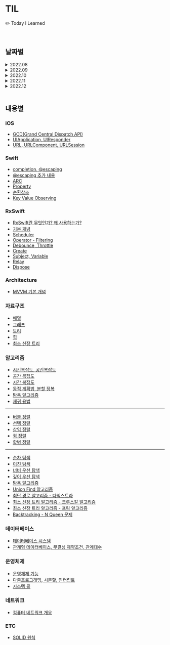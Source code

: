 # TIL
✏️ Today I Learned 

<br>


## 날짜별

<details markdown="1">
<summary>2022.08</summary>

- [2022.08.25](https://github.com/haneulKimaa/TIL/blob/1d92a4d0a5599e19d2c769942b26ef644475af1e/2022/8/25.md)
- [2022.08.31](https://github.com/haneulKimaa/TIL/blob/7f07ffd9549cebc5e4734bb7a5caa2ddb624608a/2022/8/31.md) 

</details>

<details markdown="1">
<summary>2022.09</summary>

- [2022.09.06](https://github.com/haneulKimaa/TIL/blob/c475856429dbddd5c416ffdcbb49d5c13a60dc63/2022/9/6.md)
- [2022.09.08](https://github.com/haneulKimaa/TIL/blob/2cd68ff572afe2b65c85fe5a7f598053c9c3db9a/2022/9/8.md)
- [2022.09.10](https://almond-planet-794.notion.site/in-Swift-27fa0bd3da934bcdac5e6e107548d647)
- [2022.09.16](https://almond-planet-794.notion.site/9bffb8e905394aed8654c22d07a568b8)
- [2022.09.18](https://almond-planet-794.notion.site/9bffb8e905394aed8654c22d07a568b8)
- [2022.09.23](https://almond-planet-794.notion.site/a43f57fcb05445e8abc2f9c02bc02173)
- [2022.09.30](https://www.notion.so/b402c1e922a74c0c9582c38fc5c920e3)

</details>

<details markdown="1">
<summary>2022.10</summary>

- [2022.10.01](https://almond-planet-794.notion.site/91f7bc67ecd845ef8929fb730a0a3252)
- [2022.10.04](https://almond-planet-794.notion.site/5-5e4af616bc84467fa5f922c7646f9c6c)
- [2022.10.06](https://www.notion.so/e0aa10a8586b477eb8d5f830beac44db)
- [2022.10.07](https://almond-planet-794.notion.site/d8c60f073fc749ceaaaae8becbedd352)
- [2022.10.09](https://almond-planet-794.notion.site/5fcad2c9d7534662b9563739df8fd4b1)

</details>

<details markdown="1">
<summary>2022.11</summary>

- [2022.11.03](https://almond-planet-794.notion.site/813255dcc4974012b32b0dc9675253d4)
- [2022.11.04](https://www.notion.so/c662b15ba28e41e389a7a94a0498eaa1)
- [2022.11.14](https://almond-planet-794.notion.site/backtracking-N-Queen-431a4867cd1243e9aad8d7380fd3b8af)
- [2022.11.16](https://www.notion.so/GCD-UIApplication-RxSwift-Scheduler-3f864a3edf9948e8b2b73df7525fc5c2)
- [2022.11.17](https://www.notion.so/URL-URLComponent-URLSession-af87aa4a70f441368c3144672c296f47)
- [2022.11.24](https://almond-planet-794.notion.site/RxSwift-Create-Subject-Relay-Dispose-0e75bffdda1848b4b9b0e96d7e32d965)

</details>

<details markdown="1">
<summary>2022.12</summary>

- [2022.12.06](https://almond-planet-794.notion.site/KVO-RxSwift-5003827ac7294ab3bf7781232bf036e0)

</details>

<br>


## 내용별

### iOS
- [GCD(Grand Central Dispatch API)](https://almond-planet-794.notion.site/GCD-Grand-Central-Dispatch-API-2b1cbef3b8ea43768c13dfa206b6f84b)
- [UIApplication, UIResponder](https://almond-planet-794.notion.site/UIApplication-UIResponder-65d98f24270f4d3e9591fbc0c3d243f9)
- [URL, URLComponent, URLSession](https://www.notion.so/URL-URLComponent-URLSession-af87aa4a70f441368c3144672c296f47)

### Swift
- [completion, @escaping](https://github.com/haneulKimaa/TIL/blob/1d92a4d0a5599e19d2c769942b26ef644475af1e/2022/8/25.md)
- [@escaping 추가 내용](https://github.com/haneulKimaa/TIL/blob/7f07ffd9549cebc5e4734bb7a5caa2ddb624608a/2022/8/31.md)
- [ARC](https://github.com/haneulKimaa/TIL/blob/7f07ffd9549cebc5e4734bb7a5caa2ddb624608a/2022/8/31.md)
- [Property](https://github.com/haneulKimaa/TIL/blob/7f07ffd9549cebc5e4734bb7a5caa2ddb624608a/2022/8/31.md)
- [순환참조](https://github.com/haneulKimaa/TIL/blob/7f07ffd9549cebc5e4734bb7a5caa2ddb624608a/2022/8/31.md)
- [Key Value Observing](https://almond-planet-794.notion.site/KVO-Key-Value-Observing-0ed60c4490fa4cb8b4afa5f965bebefe)

### RxSwift
- [RxSwift란 무엇인가? 왜 사용하는가?](https://almond-planet-794.notion.site/ReactiveX-RxSwift-fa0a465f4c294bff97d7f05d7c5a4205)
- [기본 개념](https://github.com/haneulKimaa/TIL/blob/1d92a4d0a5599e19d2c769942b26ef644475af1e/2022/8/25.md)
- [Scheduler](https://www.notion.so/MainScheduler-instance-MainScheduler-asyncInstance-c151869cb26e41dbaf0dab3b1bb1d351)
- [Operator - Filtering](https://almond-planet-794.notion.site/Operator-filtering-opertor-233fb2f4e7964d69b3414ae630366ed6)
- [Debounce, Throttle](https://almond-planet-794.notion.site/Debounce-Throttle-dfddca24996f43b5b080fb24b4c66851)
- [Create](https://almond-planet-794.notion.site/Create-a2d4afe6596e4d218dcbfc19e2dc41eb)
- [Subject, Variable](https://almond-planet-794.notion.site/Subject-Variable-3cd29d6bc16c4c38a8f77430b6eb9998)
- [Relay](https://almond-planet-794.notion.site/Relay-2310418642694f63bc0ffb272d18acdc)
- [Dispose](https://almond-planet-794.notion.site/Disposable-leak-83bf6e513069419aba500a2a9826dff6)

### Architecture
- [MVVM 기본 개념](https://github.com/haneulKimaa/TIL/blob/1d92a4d0a5599e19d2c769942b26ef644475af1e/2022/8/25.md)

### 자료구조 
- [배열](https://github.com/haneulKimaa/TIL/blob/2cd68ff572afe2b65c85fe5a7f598053c9c3db9a/2022/9/8.md)
- [그래프](https://almond-planet-794.notion.site/0dfe4ade929b4c8db5ec419f901633a7)
- [트리](https://almond-planet-794.notion.site/21d30487b2a64fd880929f984527bc9a)
- [힙](https://www.notion.so/Heap-49b4660489574ae197fbf6e10577c84b)
- [최소 신장 트리](https://almond-planet-794.notion.site/Minimum-Spanning-Tree-4d71d271801b4a4ca198b12870c784ff)

### 알고리즘
- [시간복잡도, 공간복잡도](https://www.notion.so/9642691d6819491d9bcdd44e975d4698)
- [공간 복잡도](https://almond-planet-794.notion.site/9761c9e5e3db47dab1f568a162c0fd2a)
- [시간 복잡도](https://www.notion.so/93fc23d1ff03455380f48a360820a750)
- [동적 계획법, 분할 정복](https://almond-planet-794.notion.site/12c74db626904926b274694ee15303d7)
- [탐욕 알고리즘](https://almond-planet-794.notion.site/Greedy-algorithm-0b41ade30edb423fb8ce934ee6b3da9d)
- [재귀 용법](https://almond-planet-794.notion.site/recursive-call-24f8a47c0da4496dadd8b3a1bdf79a8d)
---------------
  
- [버블 정렬](https://www.notion.so/83129ac50b394f8dac7b5c87d544bf98)
- [선택 정렬](https://almond-planet-794.notion.site/3ed988d1749345b68bcb426e8dfaf065)
- [삽입 정렬](https://almond-planet-794.notion.site/in-Swift-7ba1c5298cb74348844293508e4ebcf4)
- [퀵 정렬](https://almond-planet-794.notion.site/Quick-sort-a3cab6be34824ee28af9067043cee7b8)
- [합병 정렬](https://almond-planet-794.notion.site/7133c531e68a43a8a201ea15d5d41b22)
---------------
  
- [순차 탐색](https://almond-planet-794.notion.site/sequencial-search-c3b8ba9e1e7f4a61838aeec68b8204e2)
- [이진 탐색](https://almond-planet-794.notion.site/Binary-Search-c6a49d8b6a9e4fbda3911de888786738)
- [너비 우선 탐색](https://almond-planet-794.notion.site/Breadth-First-Search-5f55863af6dc44d884a2cbb05d187068)
- [깊이 우선 탐색](https://almond-planet-794.notion.site/Depth-First-Search-15ba7c31a22545429a128310e50a92e0)
- [탐욕 알고리즘](https://almond-planet-794.notion.site/Greedy-algorithm-0b41ade30edb423fb8ce934ee6b3da9d)
- [Union Find 알고리즘](https://almond-planet-794.notion.site/Union-Find-e56d994a4edd4b5d8a39f663d7d716af)
- [최단 경로 알고리즘 - 다익스트라](https://almond-planet-794.notion.site/ac89c6b33ed14831ba46f5a7f7d0e24c)
- [최소 신장 트리 알고리즘 - 크루스칼 알고리즘](https://almond-planet-794.notion.site/Kruskal-s-algorithm-a3c283618b91420bbabb77a0e0ddbf1e)
- [최소 신장 트리 알고리즘 - 프림 알고리즘](https://almond-planet-794.notion.site/Prim-s-algorithm-a7e7c26ce2bb4e3580b216f126791b48)
- [Backtracking - N Queen 문제](https://almond-planet-794.notion.site/backtracking-N-Queen-431a4867cd1243e9aad8d7380fd3b8af)

### 데이터베이스
- [데이터베이스 시스템](https://almond-planet-794.notion.site/853ca26fd16c43348816d40b4e594257)
- [관계형 데이터베이스, 무결성 제약조건, 관계대수](https://almond-planet-794.notion.site/d0c9a07fa7404a538543065647e19ebf)

### 운영체제
- [운영체제 기능](https://almond-planet-794.notion.site/08365c62f45a43f0b37443178af99b1b)
- [다중프로그래밍, 시분할, 인터럽트](https://almond-planet-794.notion.site/842f162083bc4ca785f40c829028d673)
- [시스템 콜](https://almond-planet-794.notion.site/System-Call-9af17b6eab34499597a6e47d2f271c74)

### 네트워크 
- [컴퓨터 네트워크 개요](https://almond-planet-794.notion.site/5fcad2c9d7534662b9563739df8fd4b1)

### ETC
- [SOLID 원칙](https://almond-planet-794.notion.site/5-5e4af616bc84467fa5f922c7646f9c6c)
